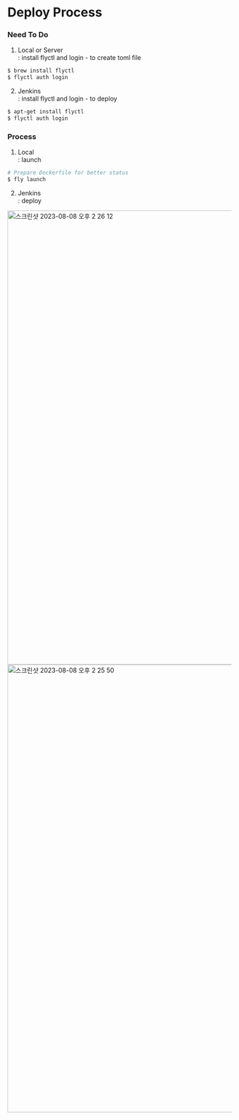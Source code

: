 

# Deploy Process
### Need To Do
1. Local or Server \
: install flyctl and login - to create toml file
``` bash
$ brew install flyctl
$ flyctl auth login
```

2. Jenkins \
: install flyctl and login - to deploy
``` bash
$ apt-get install flyctl
$ flyctl auth login
```

### Process
1. Local \
: launch
``` bash
# Prepare Dockerfile for better status
$ fly launch
```

2. Jenkins \
: deploy
<img width="1019" alt="스크린샷 2023-08-08 오후 2 26 12" src="https://github.com/hooniegit/fly.io-deploy-demo/assets/130134750/759672d6-5a6d-4be0-b274-edaf2d7453c6">
<img width="1005" alt="스크린샷 2023-08-08 오후 2 25 50" src="https://github.com/hooniegit/fly.io-deploy-demo/assets/130134750/c5c0ef68-a84b-4332-978d-7e9077670551">
